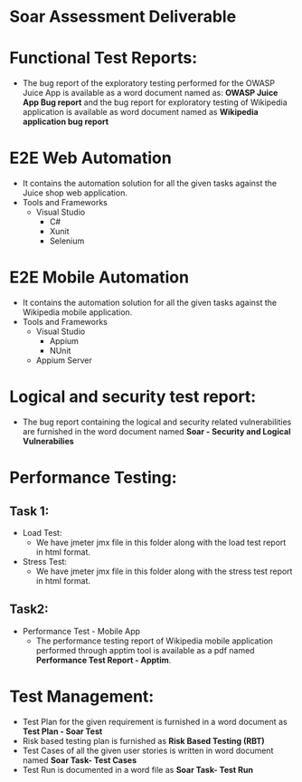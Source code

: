 # Soar Assessment Deliverable

# Functional Test Reports:
- The bug report of the exploratory testing performed for the OWASP Juice App is available as a word document named as: **OWASP Juice App Bug report** and the bug report for exploratory testing of Wikipedia application is available as word document named as **Wikipedia application bug report**

# E2E Web Automation
  - It contains the automation solution for all the given tasks against the Juice shop web application.
  - Tools and Frameworks
    - Visual Studio
      - C#
      - Xunit
      - Selenium

# E2E Mobile Automation
  - It contains the automation solution for all the given tasks against the Wikipedia mobile application.
  - Tools and Frameworks
    - Visual Studio
      - Appium
      - NUnit
    - Appium Server

# Logical and security test report:
- The bug report containing the logical and security related vulnerabilities are furnished in the word document named **Soar - Security and Logical Vulnerabilies**

# Performance Testing:
## Task 1:
- Load Test: 
  - We have jmeter jmx file in this folder along with the load test report in html format.
- Stress Test:
  - We have jmeter jmx file in this folder along with the stress test report in html format.
## Task2:
- Performance Test - Mobile App
  - The performance testing report of Wikipedia mobile application performed through apptim tool is available as a pdf named **Performance Test Report - Apptim**. 

# Test Management:
  - Test Plan for the given requirement is furnished in a word document as **Test Plan - Soar Test**
  - Risk based testing plan is furnished as **Risk Based Testing (RBT)**
  - Test Cases of all the given user stories is written in word document named **Soar Task- Test Cases**
  - Test Run is documented in a word file as **Soar Task- Test Run**


